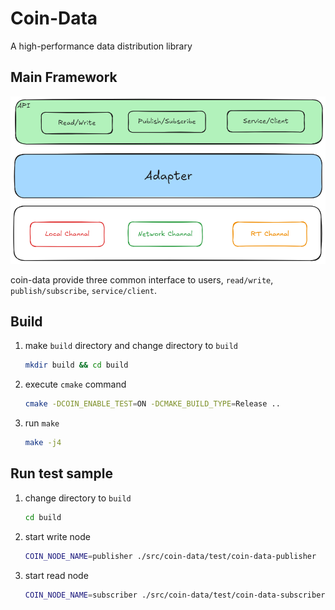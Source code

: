 # Coin-Data
A high-performance data distribution library

## Main Framework
![coin-data-framework](.media/coin-data-framework.excalidraw.png)

coin-data provide three common interface to users, `read/write`, `publish/subscribe`, `service/client`.

## Build
1. make `build` directory and change directory to `build`
    ```bash
    mkdir build && cd build
    ```
2. execute `cmake` command
    ```bash
    cmake -DCOIN_ENABLE_TEST=ON -DCMAKE_BUILD_TYPE=Release ..
    ```
3. run `make`
    ```bash
    make -j4
    ```
## Run test sample
1. change directory to `build`
    ```bash
    cd build
    ```
2. start write node
    ```bash
    COIN_NODE_NAME=publisher ./src/coin-data/test/coin-data-publisher
    ```
3. start read node
    ```bash
    COIN_NODE_NAME=subscriber ./src/coin-data/test/coin-data-subscriber
    ```
